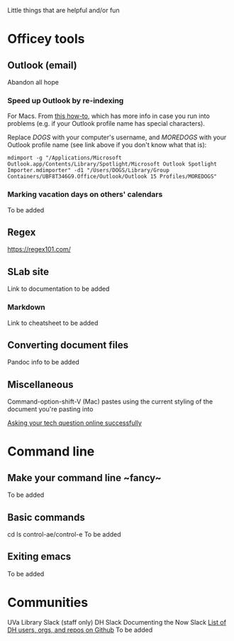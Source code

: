 Little things that are helpful and/or fun

# Officey tools

## Outlook (email)
Abandon all hope

### Speed up Outlook by re-indexing
For Macs. From [this how-to](https://support.microsoft.com/en-us/help/2741535/outlook-for-mac-search-returns-no-results-and-task-items-are-not-displ), which has more info in case you run into problems (e.g. if your Outlook profile name has special characters).

Replace *DOGS* with your computer's username, and *MOREDOGS* with your Outlook profile name (see link above if you don't know what that is):
```
mdimport -g "/Applications/Microsoft Outlook.app/Contents/Library/Spotlight/Microsoft Outlook Spotlight Importer.mdimporter" -d1 "/Users/DOGS/Library/Group Containers/UBF8T346G9.Office/Outlook/Outlook 15 Profiles/MOREDOGS"
```

### Marking vacation days on others' calendars
To be added

## Regex
https://regex101.com/

## SLab site
Link to documentation to be added

### Markdown
Link to cheatsheet to be added

## Converting document files
Pandoc info to be added

## Miscellaneous
Command-option-shift-V (Mac) pastes using the current styling of the document you're pasting into

[Asking your tech question online successfully](https://codeblog.jonskeet.uk/2010/08/29/writing-the-perfect-question/)

# Command line

## Make your command line ~fancy~
To be added

## Basic commands
cd
ls
control-ae/control-e
To be added

## Exiting emacs 
To be added

# Communities
UVa Library Slack (staff only)
DH Slack
Documenting the Now Slack
[List of DH users, orgs, and repos on Github](https://github.com/amandavisconti/digitalhumanities/blob/master/githubbers.md)
To be added
